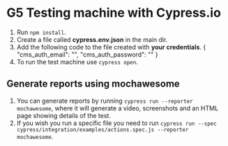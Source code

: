 # G5 Testing machine with Cypress.io

1. Run `npm install`.
2. Create a file called **cypress.env.json** in the main dir.
3. Add the following code to the file created with **your credentials**.
{
    "cms_auth_email": "",
    "cms_auth_password": ""
}
4. To run the test machine use `cypress open`.

## Generate reports using mochawesome

1. You can generate reports by running `cypress run --reporter mochawesome`, where it will generate a video, screenshots and an HTML page showing details of the test.
2. If you wish you run a specific file you need to run `cypress run --spec cypress/integration/examples/actions.spec.js --reporter mochawesome`.